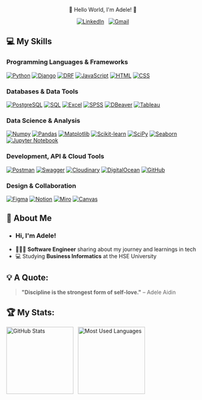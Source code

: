 <div align="center">
 🌟 Hello World, I'm Adele! 🌟
  
[![LinkedIn](https://skillicons.dev/icons?i=linkedin)](https://www.linkedin.com/in/adeleaidin/) &nbsp;
[![Gmail](https://skillicons.dev/icons?i=gmail)](mailto:aidin.kyzy.adelya@gmail.com?subject=Hello%20Adele,%20From%20Github)

<!--![Hello World, I'm Adele!](https://github.com/adeleaidin/adeleaidin/raw/main/assets/header.gif)-->

</div>


## 💻 My Skills

### Programming Languages & Frameworks
[![Python](https://img.shields.io/badge/Python-3776AB?style=for-the-badge&logo=python&logoColor=white)](https://www.python.org/)
[![Django](https://img.shields.io/badge/Django-092D1F?style=for-the-badge&logo=django&logoColor=white)](https://www.djangoproject.com/)
[![DRF](https://img.shields.io/badge/DRF-1C1C1C?style=for-the-badge&logo=django&logoColor=white)](https://www.django-rest-framework.org/)
[![JavaScript](https://img.shields.io/badge/JavaScript-F7DF1E?style=for-the-badge&logo=javascript&logoColor=black)](https://developer.mozilla.org/en-US/docs/Web/JavaScript)
[![HTML](https://img.shields.io/badge/HTML-E34F26?style=for-the-badge&logo=html5&logoColor=white)](https://developer.mozilla.org/en-US/docs/Web/HTML)
[![CSS](https://img.shields.io/badge/CSS-1572B6?style=for-the-badge&logo=css3&logoColor=white)](https://developer.mozilla.org/en-US/docs/Web/CSS)

### Databases & Data Tools
[![PostgreSQL](https://img.shields.io/badge/PostgreSQL-4169E1?style=for-the-badge&logo=postgresql&logoColor=white)](https://www.postgresql.org/)
[![SQL](https://img.shields.io/badge/SQL-00000F?style=for-the-badge&logo=mysql&logoColor=white)](https://www.mysql.com/)
[![Excel](https://img.shields.io/badge/Excel-217346?style=for-the-badge&logo=microsoft-excel&logoColor=white)](https://www.microsoft.com/en-us/microsoft-365/excel)
[![SPSS](https://img.shields.io/badge/SPSS-FF6F00?style=for-the-badge&logo=ibm&logoColor=white)](https://www.ibm.com/products/spss)
[![DBeaver](https://img.shields.io/badge/DBeaver-3776AB?style=for-the-badge&logo=dbeaver&logoColor=white)](https://dbeaver.io/)
[![Tableau](https://img.shields.io/badge/Tableau-E97627?style=for-the-badge&logo=tableau&logoColor=white)](https://www.tableau.com/)

### Data Science & Analysis
[![Numpy](https://img.shields.io/badge/Numpy-013243?style=for-the-badge&logo=numpy&logoColor=white)](https://numpy.org/)
[![Pandas](https://img.shields.io/badge/Pandas-150458?style=for-the-badge&logo=pandas&logoColor=white)](https://pandas.pydata.org/)
[![Matplotlib](https://img.shields.io/badge/Matplotlib-003B57?style=for-the-badge&logo=matplotlib&logoColor=white)](https://matplotlib.org/)
[![Scikit-learn](https://img.shields.io/badge/Scikit--learn-F7931E?style=for-the-badge&logo=scikit-learn&logoColor=white)](https://scikit-learn.org/)
[![SciPy](https://img.shields.io/badge/SciPy-8ACDEA?style=for-the-badge&logo=scipy&logoColor=white)](https://scipy.org/)
[![Seaborn](https://img.shields.io/badge/Seaborn-9C27B0?style=for-the-badge&logo=python&logoColor=white)](https://seaborn.pydata.org/)
[![Jupyter Notebook](https://img.shields.io/badge/Jupyter-F37626?style=for-the-badge&logo=jupyter&logoColor=white)](https://jupyter.org/)

### Development, API & Cloud Tools
[![Postman](https://img.shields.io/badge/Postman-FF6C37?style=for-the-badge&logo=postman&logoColor=white)](https://www.postman.com/)
[![Swagger](https://img.shields.io/badge/Swagger-85EA2D?style=for-the-badge&logo=swagger&logoColor=black)](https://swagger.io/)
[![Cloudinary](https://img.shields.io/badge/Cloudinary-0085FF?style=for-the-badge&logo=cloudinary&logoColor=white)](https://cloudinary.com/)
[![DigitalOcean](https://img.shields.io/badge/DigitalOcean-0080FF?style=for-the-badge&logo=digitalocean&logoColor=white)](https://www.digitalocean.com/)
[![GitHub](https://img.shields.io/badge/GitHub-181717?style=for-the-badge&logo=github&logoColor=white)](https://github.com/)

### Design & Collaboration
[![Figma](https://img.shields.io/badge/Figma-F24E1E?style=for-the-badge&logo=figma&logoColor=white)](https://figma.com/)
[![Notion](https://img.shields.io/badge/Notion-000000?style=for-the-badge&logo=notion&logoColor=white)](https://www.notion.so/)
[![Miro](https://img.shields.io/badge/Miro-1A1A1A?style=for-the-badge&logo=miro&logoColor=white)](https://miro.com/)
[![Canvas](https://img.shields.io/badge/Canvas-1DA1F2?style=for-the-badge&logo=canvas&logoColor=white)](https://canvas.instructure.com/)



## 🌟 About Me
- ### Hi, I'm Adele!
- 👩🏻‍💻 **Software Engineer** sharing about my journey and learnings in tech<br/>
- 💻 Studying **Business Informatics** at the HSE University
<!-- 🌍 Passionate about **Blockchain**, **Web3**, and **Open Source** technologies. -->

## 💡 A Quote:
> **"Discipline is the strongest form of self-love."**   – Adele Aidin

## 🏆 My Stats:
<div>
  <img height=175 alt="GitHub Stats" src="https://github-readme-stats.vercel.app/api?username=adeleaidin&show_icons=true&count_private=true&theme=dark" />&nbsp;&nbsp;
  <img height=175 alt="Most Used Languages" src="https://github-readme-stats.vercel.app/api/top-langs/?username=adeleaidin&layout=compact&theme=dark" />
</div>

